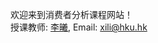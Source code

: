 欢迎来到消费者分析课程网站！                            
授课教师: [李曦](https://www.fbe.hku.hk/people/xi-li/),  Email: xili@hku.hk    
